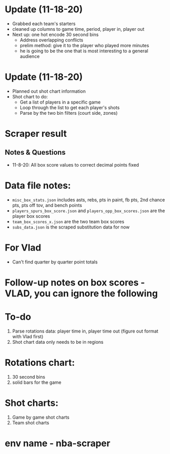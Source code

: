 # Update (11-18-20)

* Grabbed each team's starters
* cleaned up columns to game time, period, player in, player out 
* Next up: one hot encode 30 second bins
 	* Address overlapping conflicts
 	* prelim method: give it to the player who played more minutes
 	* he is going to be the one that is most interesting to a general audience
    
# Update (11-18-20)

* Planned out shot chart information 
* Shot chart to do:
    * Get a list of players in a specific game
    * Loop through the list to get each player's shots
    * Parse by the two bin filters (court side, zones)

# Scraper result

## Notes & Questions
* 11-8-20: All box score values to correct decimal points fixed

# Data file notes:

* `misc_box_stats.json` includes asts, rebs, pts in paint, fb pts, 2nd chance pts, pts off tov, and bench points
* `players_spurs_box_score.json` and `players_opp_box_scores.json` are the player box scores
* `team_box_scores_x.json` are the two team box scores
* `subs_data.json` is the scraped substitution data for now 

# For Vlad

* Can't find quarter by quarter point totals
	
# Follow-up notes on box scores - **VLAD, you can ignore the following**

# To-do

1. Parse rotations data: player time in, player time out (figure out format with Vlad first)
2. Shot chart data only needs to be in regions

# Rotations chart:

1. 30 second bins
2. solid bars for the game

# Shot charts:

1. Game by game shot charts
2. Team shot charts

# env name - nba-scraper
